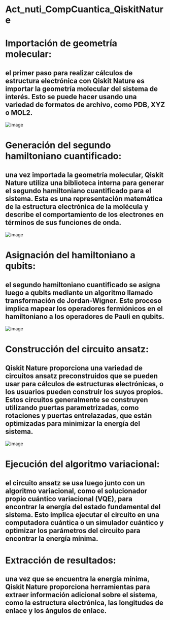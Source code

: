 # Act_nuti_CompCuantica_QiskitNature

# Importación de geometría molecular:
## el primer paso para realizar cálculos de estructura electrónica con Qiskit Nature es importar la geometría molecular del sistema de interés. Esto se puede hacer usando una variedad de formatos de archivo, como PDB, XYZ o MOL2.
![image](https://user-images.githubusercontent.com/22063158/226792219-5161a4b2-c773-4fef-be61-8b3e4e8ff137.png)

# Generación del segundo hamiltoniano cuantificado: 
## una vez importada la geometría molecular, Qiskit Nature utiliza una biblioteca interna para generar el segundo hamiltoniano cuantificado para el sistema. Esta es una representación matemática de la estructura electrónica de la molécula y describe el comportamiento de los electrones en términos de sus funciones de onda.
![image](https://user-images.githubusercontent.com/22063158/226792290-3748ba1e-befe-4ca3-8a5b-d7d885843ba8.png)

# Asignación del hamiltoniano a qubits: 
## el segundo hamiltoniano cuantificado se asigna luego a qubits mediante un algoritmo llamado transformación de Jordan-Wigner. Este proceso implica mapear los operadores fermiónicos en el hamiltoniano a los operadores de Pauli en qubits.
![image](https://user-images.githubusercontent.com/22063158/226792384-38dabcab-05e3-4edb-86db-34b51260a7ec.png)

# Construcción del circuito ansatz: 
## Qiskit Nature proporciona una variedad de circuitos ansatz preconstruidos que se pueden usar para cálculos de estructuras electrónicas, o los usuarios pueden construir los suyos propios. Estos circuitos generalmente se construyen utilizando puertas parametrizadas, como rotaciones y puertas entrelazadas, que están optimizadas para minimizar la energía del sistema.
![image](https://user-images.githubusercontent.com/22063158/226792440-96bf0c24-2aa4-4f9d-a6bb-8a41c23860e7.png)

# Ejecución del algoritmo variacional:
## el circuito ansatz se usa luego junto con un algoritmo variacional, como el solucionador propio cuántico variacional (VQE), para encontrar la energía del estado fundamental del sistema. Esto implica ejecutar el circuito en una computadora cuántica o un simulador cuántico y optimizar los parámetros del circuito para encontrar la energía mínima.

# Extracción de resultados: 
## una vez que se encuentra la energía mínima, Qiskit Nature proporciona herramientas para extraer información adicional sobre el sistema, como la estructura electrónica, las longitudes de enlace y los ángulos de enlace.









